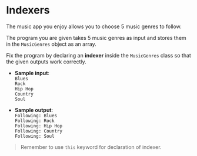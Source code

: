 # Indexers

The music app you enjoy allows you to choose 5 music genres to follow.

The program you are given takes 5 music genres as input and stores them in the `MusicGenres` object as an array.

Fix the program by declaring an **indexer** inside the `MusicGenres` class so that the given outputs work correctly.

- **Sample input**:  
`Blues`  
`Rock`  
`Hip Hop`  
`Country`  
`Soul`  

- **Sample output**:  
`Following: Blues`  
`Following: Rock`  
`Following: Hip Hop`  
`Following: Country`  
`Following: Soul`  

>Remember to use `this` keyword for declaration of indexer.